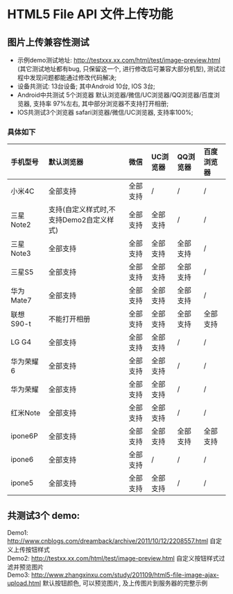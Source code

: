 # HTML5 File API 文件上传功能

## 图片上传兼容性测试
* 示例demo测试地址: http://testxxx.xx.com/html/test/image-preview.html  (其它测试地址都有bug, 只保留这一个, 进行修改后可兼容大部分机型), 测试过程中发现问题都能通过修改代码解决;
* 设备共测试: 13台设备; 其中Android 10台, IOS 3台;
* Android中共测试 5个浏览器 默认浏览器/微信/UC浏览器/QQ浏览器/百度浏览器, 支持率 97%左右, 其中部分浏览器不支持打开相册;
* IOS共测试3个浏览器 safari浏览器/微信/UC浏览器, 支持率100%;  
### 具体如下

| 手机型号     | 默认浏览器      |    微信    |   UC浏览器     |  QQ浏览器     |百度浏览器    |
| :-------------| :-------------|:------------- |:------------- |:-------------|:------------- |
| 小米4C         | 全部支持            |全部支持        |/              |/             |/    |
| 三星Note2     | 支持(自定义样式时,不支持Demo2自定义样式)|全部支持           |全部支持      |/     |/    |
| 三星Note3     | 全部支持            |全部支持           |全部支持            |全部支持           |/    |
| 三星S5     | 全部支持            |全部支持           |全部支持            |全部支持           |/    |
| 华为Mate7     | 全部支持            |全部支持           |全部支持            |全部支持           |/    |
| 联想 S90-t     | 不能打开相册 |全部支持           |全部支持           |全部支持           |全部支持    |
| LG G4     | 全部支持           |全部支持           |全部支持            |/           |/    |
| 华为荣耀6     | 全部支持           |全部支持           |全部支持            |/           |/    |
| 华为荣耀     | 全部支持           |全部支持           |全部支持            |/           |/    |
| 红米Note     | 全部支持           |全部支持           |全部支持            |/           |/    |
| ipone6P     | 全部支持            |全部支持           |全部支持            |全部支持   |全部支持    |
| ipone6     | 全部支持            |全部支持           |/            |/           |/    |
| ipone5     | 全部支持            |全部支持           |全部支持            |/        |/    |



## 共测试3个 demo:
Demo1: http://www.cnblogs.com/dreamback/archive/2011/10/12/2208557.html 自定义上传按钮样式  
Demo2: http://testxx.xx.com/html/test/image-preview.html 自定义按钮样式过滤并预览图片  
Demo3: http://www.zhangxinxu.com/study/201109/html5-file-image-ajax-upload.html 默认按钮颜色, 可以预览图片, 及上传图片到服务器的完整示例  
